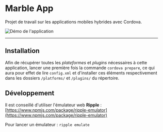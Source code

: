 # Marble App
Projet de travail sur les applications mobiles hybrides avec Cordova.

![Démo de l'application](https://media.giphy.com/media/l3q2uAiSo0MNh8aK4/source.gif)

--------------

## Installation

Afin de récupérer toutes les *plateformes* et *plugins* nécessaires à cette application, lancer une première fois la commande `cordova prepare`, ce qui aura pour effet de lire `config.xml` et d'installer ces éléments respectivement dans les dossiers `/platforms/` et `/plugins/` du répertoire.

## Développement

Il est conseillé d'utiliser l'émulateur web **Ripple** : [https://www.npmjs.com/package/ripple-emulator](https://www.npmjs.com/package/ripple-emulator)

Pour lancer un émulateur : `ripple emulate`
